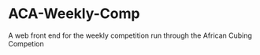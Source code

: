 # ACA-Weekly-Comp
A web front end for the weekly competition run through the African Cubing Competion
